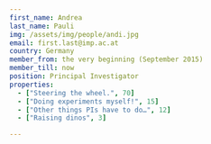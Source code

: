 ```yaml
---
first_name: Andrea
last_name: Pauli
img: /assets/img/people/andi.jpg
email: first.last@imp.ac.at
country: Germany
member_from: the very beginning (September 2015)
member_till: now
position: Principal Investigator
properties:
  - ["Steering the wheel.", 70]
  - ["Doing experiments myself!", 15]
  - ["Other things PIs have to do…", 12]
  - ["Raising dinos", 3]

---
```

